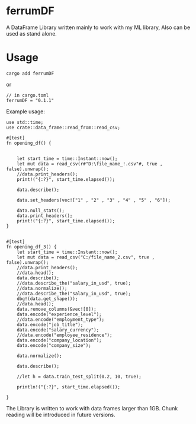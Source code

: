 # ferrumDF

A DataFrame Library written mainly to work with my ML library,
Also can be used as stand alone.


# Usage

```
cargo add ferrumDF
```
or 
```
// in cargo.toml
ferrumDF = "0.1.1"
```

Example usage:

```
use std::time;
use crate::data_frame::read_from::read_csv;

#[test]
fn opening_df() {
    

    let start_time = time::Instant::now();
    let mut data = read_csv(r#"D:\file_name_!.csv"#, true , false).unwrap();
    //data.print_headers();
    print!("{:?}", start_time.elapsed());

    data.describe();

    data.set_headers(vec!["1" , "2" , "3" , "4" , "5" , "6"]);

    data.null_stats();
    data.print_headers();
    print!("{:?}", start_time.elapsed());
}


#[test]
fn opening_df_3() {
    let start_time = time::Instant::now();
    let mut data = read_csv("C:/file_name_2.csv", true , false).unwrap();
    //data.print_headers();
    //data.head();
    data.describe();    
    //data.describe_the("salary_in_usd", true);
    //data.normalize();
    //data.describe_the("salary_in_usd", true);
    dbg!(data.get_shape());
    //data.head();
    data.remove_columns(&vec![0]);
    data.encode("experience_level");
    //data.encode("employment_type");
    data.encode("job_title");
    data.encode("salary_currency");
    //data.encode("employee_residence");
    data.encode("company_location");
    data.encode("company_size");

    data.normalize();

    data.describe();

    //let h = data.train_test_split(0.2, 10, true);
    
    println!("{:?}", start_time.elapsed());

}

```
The Library is written to work with data frames larger than 1GB. Chunk reading will be introduced in future versions.
